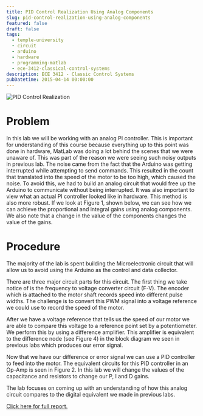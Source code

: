 ```yaml
---
title: PID Control Realization Using Analog Components
slug: pid-control-realization-using-analog-components
featured: false
draft: false
tags:
  - temple-university
  - circuit
  - arduino
  - hardware
  - programming-matlab
  - ece-3412-classical-control-systems
description: ECE 3412 - Classic Control Systems
pubDatetime: 2015-04-14 00:00:00
---
```


![PID Control Realization](@assets/images/3412_controls/pid_control_realization_analog.png)

# Problem

In this lab we will be working with an analog PI controller. This is important
for understanding of this course because everything up to this point was done
in hardware, MatLab was doing a lot behind the scenes that we were unaware of.
This was part of the reason we were seeing such noisy outputs in previous lab.
The noise came from the fact that the Arduino was getting interrupted while
attempting to send commands. This resulted in the count that translated into
the speed of the motor to be too high, which caused the noise. To avoid this,
we had to build an analog circuit that would free up the Arduino to communicate
without being interrupted. It was also important to view what an actual PI
controller looked like in hardware. This method is also more robust. If we look
at Figure 1, shown below, we can see how we can achieve the proportional and
integral gains using analog components. We also note that a change in the value
of the components changes the value of the gains.

# Procedure

The majority of the lab is spent building the Microelectronic circuit that will
allow us to avoid using the Arduino as the control and data collector.

There are three major circuit parts for this circuit. The first thing we take
notice of is the frequency to voltage converter circuit (F-V). The encoder
which is attached to the motor shaft records speed into different pulse widths.
The challenge is to convert this PWM signal into a voltage reference we could
use to record the speed of the motor.

After we have a voltage reference that tells us the speed of our motor we are
able to compare this voltage to a reference point set by a potentiometer. We
perform this by using a difference amplifier. This amplifier is equivalent to
the difference node (see Figure 4) in the block diagram we seen in previous
labs which produces our error signal.

Now that we have our difference or error signal we can use a PID controller to
feed into the motor. The equivalent circuits for this PID controller in an
Op-Amp is seen in Figure 2. In this lab we will change the values of the
capacitance and resistors to change our P, I and D gains.

The lab focuses on coming up with an understanding of how this analog circuit
compares to the digital equivalent we made in previous labs.

[Click here for full report.](/public/assets/files/20150414_trejo_devin_lab08.pdf)
